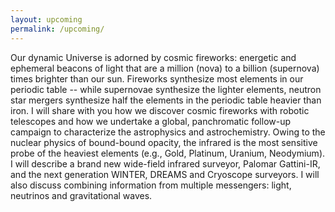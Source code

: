 ```yaml
---
layout: upcoming
permalink: /upcoming/
---
```


Our dynamic Universe is adorned by cosmic fireworks: energetic and ephemeral beacons of light that are a million (nova) to a billion (supernova) times brighter than our sun. Fireworks synthesize most elements in our periodic table -- while supernovae synthesize the lighter elements, neutron star mergers synthesize half the elements in the periodic table heavier than iron. I will share with you how we discover cosmic fireworks with robotic telescopes and how we undertake a global, panchromatic follow-up campaign to characterize the astrophysics and astrochemistry. Owing to the nuclear physics of bound-bound opacity, the infrared is the most sensitive probe of the heaviest elements (e.g., Gold, Platinum, Uranium, Neodymium). I will describe a brand new wide-field infrared surveyor, Palomar Gattini-IR, and the next generation WINTER, DREAMS and Cryoscope surveyors. I will also discuss combining information from multiple messengers: light, neutrinos and gravitational waves.
